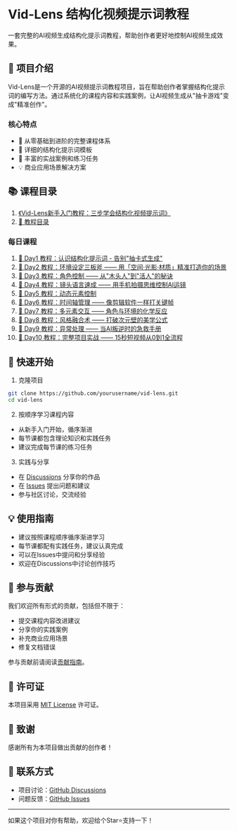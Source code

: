 # Vid-Lens 结构化视频提示词教程

一套完整的AI视频生成结构化提示词教程，帮助创作者更好地控制AI视频生成效果。

## 🌟 项目介绍

Vid-Lens是一个开源的AI视频提示词教程项目，旨在帮助创作者掌握结构化提示词的编写方法。通过系统化的课程内容和实践案例，让AI视频生成从"抽卡游戏"变成"精准创作"。

### 核心特点

- 🎯 从零基础到进阶的完整课程体系
- 📝 详细的结构化提示词模板
- 🔧 丰富的实战案例和练习任务
- 💡 商业应用场景解决方案

## 📚 课程目录

1. [《Vid-Lens新手入门教程：三步学会结构化视频提示词》](./lessons/《Vid-Lens新手入门教程：三步学会结构化视频提示词》.md)
2. [📅 教程目录](./lessons/%F0%9F%93%85%20%E6%95%99%E7%A8%8B%E7%9B%AE%E5%BD%95.md)

### 每日课程
1. [📅 Day1 教程：认识结构化提示词 - 告别"抽卡式生成"](./lessons/%F0%9F%93%85%20Day1%20%E6%95%99%E7%A8%8B%EF%BC%9A%E8%AE%A4%E8%AF%86%E7%BB%93%E6%9E%84%E5%8C%96%E6%8F%90%E7%A4%BA%E8%AF%8D%20-%20%E5%91%8A%E5%88%AB%E2%80%9C%E6%8A%BD%E5%8D%A1%E5%BC%8F%E7%94%9F%E6%88%90%E2%80%9D.md)
2. [📅 Day2 教程：环境设定三板斧 —— 用「空间·光影·材质」精准打造你的场景](./lessons/%F0%9F%93%85%20Day2%20%E6%95%99%E7%A8%8B%EF%BC%9A%E7%8E%AF%E5%A2%83%E8%AE%BE%E5%AE%9A%E4%B8%89%E6%9D%BF%E6%96%A7%20%E2%80%94%E2%80%94%20%E7%94%A8%E3%80%8C%E7%A9%BA%E9%97%B4%C2%B7%E5%85%89%E5%BD%B1%C2%B7%E6%9D%90%E8%B4%A8%E3%80%8D%E7%B2%BE%E5%87%86%E6%89%93%E9%80%A0%E4%BD%A0%E7%9A%84%E5%9C%BA%E6%99%AF.md)
3. [📅 Day3 教程：角色控制 —— 从"木头人"到"活人"的秘诀](./lessons/%F0%9F%93%85%20Day3%20%E6%95%99%E7%A8%8B%EF%BC%9A%E8%A7%92%E8%89%B2%E6%8E%A7%E5%88%B6%20%E2%80%94%E2%80%94%20%E4%BB%8E%E2%80%9C%E6%9C%A8%E5%A4%B4%E4%BA%BA%E2%80%9D%E5%88%B0%E2%80%9C%E6%B4%BB%E4%BA%BA%E2%80%9D%E7%9A%84%E7%A7%98%E8%AF%80.md)
4. [📅 Day4 教程：镜头语言速成 —— 用手机拍摄思维控制AI运镜](./lessons/%F0%9F%93%85%20Day4%20%E6%95%99%E7%A8%8B%EF%BC%9A%E9%95%9C%E5%A4%B4%E8%AF%AD%E8%A8%80%E9%80%9F%E6%88%90%20%E2%80%94%E2%80%94%20%E7%94%A8%E6%89%8B%E6%9C%BA%E6%8B%8D%E6%91%84%E6%80%9D%E7%BB%B4%E6%8E%A7%E5%88%B6AI%E8%BF%90%E9%95%9C.md)
5. [📅 Day5 教程：动态元素控制](./lessons/%F0%9F%93%85%20Day5%20%E6%95%99%E7%A8%8B%EF%BC%9A%E5%8A%A8%E6%80%81%E5%85%83%E7%B4%A0%E6%8E%A7%E5%88%B6.md)
6. [📅 Day6 教程：时间轴管理 —— 像剪辑软件一样打关键帧](./lessons/%F0%9F%93%85%20Day6%20%E6%95%99%E7%A8%8B%EF%BC%9A%E6%97%B6%E9%97%B4%E8%BD%B4%E7%AE%A1%E7%90%86%20%E2%80%94%E2%80%94%20%E5%83%8F%E5%89%AA%E8%BE%91%E8%BD%AF%E4%BB%B6%E4%B8%80%E6%A0%B7%E6%89%93%E5%85%B3%E9%94%AE%E5%B8%A7.md)
7. [📅 Day7 教程：多元素交互 —— 角色与环境的化学反应](./lessons/%F0%9F%93%85%20Day7%20%E6%95%99%E7%A8%8B%EF%BC%9A%E5%A4%9A%E5%85%83%E7%B4%A0%E4%BA%A4%E4%BA%92%20%E2%80%94%E2%80%94%20%E8%A7%92%E8%89%B2%E4%B8%8E%E7%8E%AF%E5%A2%83%E7%9A%84%E5%8C%96%E5%AD%A6%E5%8F%8D%E5%BA%94.md)
8. [📅 Day8 教程：风格融合术 —— 打破次元壁的美学公式](./lessons/%F0%9F%93%85%20Day8%20%E6%95%99%E7%A8%8B%EF%BC%9A%E9%A3%8E%E6%A0%BC%E8%9E%8D%E5%90%88%E6%9C%AF%20%E2%80%94%E2%80%94%20%E6%89%93%E7%A0%B4%E6%AC%A1%E5%85%83%E5%A3%81%E7%9A%84%E7%BE%8E%E5%AD%A6%E5%85%AC%E5%BC%8F.md)
9. [📅 Day9 教程：异常处理 —— 当AI叛逆时的急救手册](./lessons/%F0%9F%93%85%20Day9%20%E6%95%99%E7%A8%8B%EF%BC%9A%E5%BC%82%E5%B8%B8%E5%A4%84%E7%90%86%20%E2%80%94%E2%80%94%20%E5%BD%93AI%E5%8F%9B%E9%80%86%E6%97%B6%E7%9A%84%E6%80%A5%E6%95%91%E6%89%8B%E5%86%8C.md)
10. [📅 Day10 教程：完整项目实战 —— 15秒短视频从0到1全流程](./lessons/%F0%9F%93%85%20Day10%20%E6%95%99%E7%A8%8B%EF%BC%9A%E5%AE%8C%E6%95%B4%E9%A1%B9%E7%9B%AE%E5%AE%9E%E6%88%98%20%E2%80%94%E2%80%94%2015%E7%A7%92%E7%9F%AD%E8%A7%86%E9%A2%91%E4%BB%8E0%E5%88%B01%E5%85%A8%E6%B5%81%E7%A8%8B.md)

## 🚀 快速开始

1. 克隆项目
```bash
git clone https://github.com/yourusername/vid-lens.git
cd vid-lens
```

2. 按顺序学习课程内容
- 从新手入门开始，循序渐进
- 每节课都包含理论知识和实践任务
- 建议完成每节课的练习任务

3. 实践与分享
- 在 [Discussions](https://github.com/yourusername/vid-lens/discussions) 分享你的作品
- 在 [Issues](https://github.com/yourusername/vid-lens/issues) 提出问题和建议
- 参与社区讨论，交流经验

## 💡 使用指南

- 建议按照课程顺序循序渐进学习
- 每节课都配有实践任务，建议认真完成
- 可以在Issues中提问和分享经验
- 欢迎在Discussions中讨论创作技巧

## 🤝 参与贡献

我们欢迎所有形式的贡献，包括但不限于：

- 提交课程内容改进建议
- 分享你的实践案例
- 补充商业应用场景
- 修复文档错误

参与贡献前请阅读[贡献指南](CONTRIBUTING.md)。

## 📄 许可证

本项目采用 [MIT License](LICENSE) 许可证。

## 🌟 致谢

感谢所有为本项目做出贡献的创作者！

## 📮 联系方式

- 项目讨论：[GitHub Discussions](https://github.com/yourusername/vid-lens/discussions)
- 问题反馈：[GitHub Issues](https://github.com/yourusername/vid-lens/issues)

---

如果这个项目对你有帮助，欢迎给个Star⭐支持一下！ 